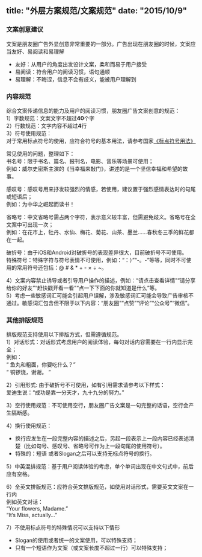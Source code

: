 title: "外层方案规范/文案规范"
date: "2015/10/9"
---


### 文案创意建议  
文案是朋友圈广告外显创意非常重要的一部分。广告出现在朋友圈的时候，文案应当友好、易阅读和易理解  
- 友好：从用户的角度出发设计文案，柔和而易于用户接受  
- 易阅读：符合用户的阅读习惯，语句通顺  
- 易理解：不晦涩，信息不会有歧义，能被用户理解到


### 内容规范  
综合文案传递信息的能力及用户的阅读习惯，朋友圈广告文案创意的规范：  
1）字数规范：文案文字不超过**40**个字  
2）行数规范：文字内容不超过**4**行  
3）符号使用规范：  
对于常用标点符号的使用，应符合符号的基本用法，请参考国家[《标点符号用法》](http://www.moe.gov.cn/ewebeditor/uploadfile/2015/01/13/20150113091548267.pdf)  
	
常见使用的问题，整理如下：  
书名号：限于书名、篇名、报刊名，电影、音乐等场景可使用；  
例如：威尔史密斯主演的《当幸福来敲门》，讲述的是一个坚信幸福和希望的故事。 
 
感叹号：感叹号用来抒发较强烈的情感，若使用，建议置于强烈感情表达时的句尾或短语后；  
例如：为中华之崛起而读书！
  
省略号：中文省略号需占两个字符，表示意义较丰富，但需避免歧义。省略号在全文案中可出现一次；  
例如：在花市上，牡丹、水仙、梅花、菊花、山茶、墨兰……春秋冬三季的鲜花都在一起。 

破折号：由于iOS和Android对破折号的表现差异很大，目前破折号不可使用。  
特殊符号：特殊字符与符号表情不可使用，例如：“：）”“-。-”等等，同时不可使用的常用符号还包括：@ # & * + - × ÷ ~。

4）文案内容禁止诱导或者引导用户操作的描述，例如：“请点击查看详情”“请分享给你的好友”“赶快戳开看一看”“点一下下面的你就知道是什么”等。  
5）考虑一些敏感词汇可能会引起用户误解，涉及敏感词汇可能会导致广告审核不通过。敏感词汇包含但不限于以下内容：“朋友圈”“点赞”“评论”“公众号”“微信”。
  
### 其他排版规范
排版规范支持使用以下排版方式，但需遵循规范。  
1）对话形式：对话形式考虑用户的阅读体验，每句对话内容需要在一行内显示完全；  
例如：  
“ 鱼丸和粗面，你要吃什么？”  
“ 铜锣烧，谢谢。 ”  

2）引用形式: 由于破折号不可使用，如有引用需求请参考以下样式：  
爱迪生说：“成功是靠一分天才，九十九分的努力。”  

3）空行使用规范：不可使用空行，朋友圈广告文案是一句完整的话语，空行会产生隔断感。  

4）换行使用规范：   
- 换行应发生在一段完整内容的描述之后，另起一段表示上一段内容已经表述清楚（比如句号、感叹号、省略号可作为上一段句尾的使用符号）。    
- 特殊的：短语 或者Slogan之后可以支持无标点符号的换行。

5）中英混排规范：基于用户阅读体验的考虑，单个单词出现在中文句式中，前后应有空格。  

6）全英文排版规范：应符合英文排版规范，如使用对话形式，需要英文文案在一行内  
  例如英文对话：   
  “Your flowers, Madame.”   
  “It’s Miss, actually…”    
  
7）不使用标点符号的特殊情况可以支持以下情形  
- Slogan的使用或者统一的文案使用，可以特殊支持； 
- 只有一个短语作为文案（或文案长度不超过一行）可以特殊支持；  

